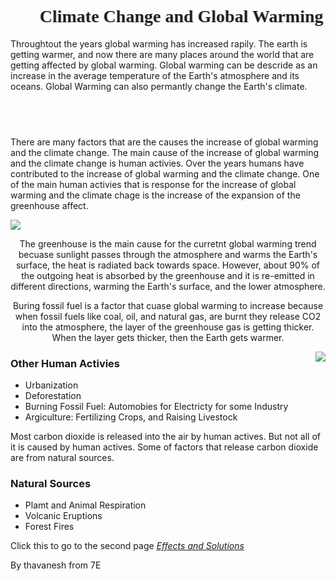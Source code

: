 <!DOCTYPE>
<html>
  <head>
    <div class="boxed">
    <h1 style="font-family: Cursive" 
><marquee behavior="alternate">Climate Change and Global Warming</marquee></h1>
    </div>
  </head>
  <body>
    <p>Throughtout the years global warming has increased rapily. The earth is getting warmer, and now there are many places around the world that are getting affected by global warming. Global warming can be descride as an increase in the average temperature of the Earth's atmosphere and its oceans. Global Warming can also permantly change the Earth's climate.</p>
    <h2 style="color: white">Causes</h2> 
    <p>There are many factors that are the causes the increase of global warming and the climate change. The main cause of the increase of global warming and the climate change is human activies. Over the years humans have contributed to the increase of global warming and the climate change. One of the main human activies that is response for the increase of global warming and the climate chage is the increase of the expansion of the greenhouse affect.</p>
<div id="content">
  <img src="http://marinebio.org/i/globalwarming.jpg" />
  <p align="center">The greenhouse is the main cause for the curretnt global warming trend becuase sunlight passes through the atmosphere and warms the Earth's surface, the heat is radiated back towards space. However, about 90% of the outgoing heat is absorbed by the greenhouse and it is re-emitted in different directions, warming the Earth's surface, and the lower atmosphere.</p>
</div>  
    <p align="center">Buring fossil fuel is a factor that cuase global warming to increase because when fossil fuels like coal, oil, and natural gas, are burnt they release CO2 into the atmosphere, the layer of the greenhouse gas is getting thicker. When the layer gets thicker, then the Earth gets warmer.</p> 
     <img src="http://www.earthtimes.org/newsimage/human_activity_climate_change_encyclopaedia_194.jpg" style="float: right"/>
    <h3>Other Human Activies</h3>
    <ul>
      <li>Urbanization</li>
      <li>Deforestation</li>
      <li>Burning Fossil Fuel: Automobies for Electricty for some Industry</li>
      <li>Argiculture: Fertilizing Crops, and Raising Livestock</li>
    </ul>
    <p>Most carbon dioxide is released into the air by human actives. But not all of it is caused by human actives. Some of factors that release carbon dioxide are from natural sources.</p>
    <h3>Natural Sources</h3>
    <ul>
      <li>Plamt and Animal Respiration</li>
      <li>Volcanic Eruptions</li>
      <li>Forest Fires</li>
    </ul>
 <p>Click this to go to the second page   
   <a href="https://codepen.io/ashleypena2424/full/EaJZBW/"><em>Effects and Solutions</em></a></p>
    
  </body>
</html> 
By thavanesh from 7E
